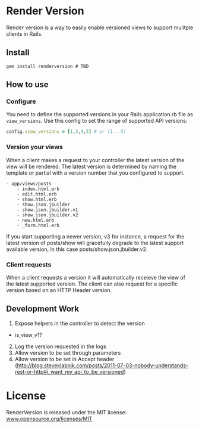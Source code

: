 # Render Version

Render version is a way to easily enable versioned views to support
mulitple clients in Rails.

## Install

```
gem install renderversion # TBD
```

## How to use

### Configure
You need to define the supported versions in your Rails application.rb file as
```view_versions```. Use this config to set the range of supported API
versions:
```ruby
config.view_versions = [1,3,4,5] # or (1...5)
```

### Version your views
When a client makes a request to your controller the latest version of the
view will be rendered. The latest version is determined by naming the template
or partial with a version number that you configured to support.
```
- app/views/posts
    - index.html.erb
    - edit.html.erb
    - show.html.erb
    - show.json.jbuilder
    - show.json.jbuilder.v1
    - show.json.jbuilder.v2
    - new.html.erb
    - _form.html.erb
```
If you start supporting a newer version, v3 for instance, a request for the latest
version of posts/show will gracefully degrade to the latest support available
version, in this case posts/show.json.jbuilder.v2.

### Client requests
When a client requests a version it will automatically receieve the view of the latest
supported version. The client can also request for a specific version based on an
HTTP Header version.

## Development Work

1. Expose helpers in the controller to detect the version
 - is_view_v1?
2. Log the version requested in the logs
3. Allow version to be set through parameters
4. Allow version to be set in Accept header (http://blog.steveklabnik.com/posts/2011-07-03-nobody-understands-rest-or-http#i_want_my_api_to_be_versioned)

# License

RenderVersion is released under the MIT license: www.opensource.org/licenses/MIT
